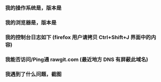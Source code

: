 ### 我的操作系统是，版本是

### 我的浏览器是，版本是

### 我的控制台日志如下 (firefox 用户请拷贝 Ctrl+Shift+J 界面中的内容)

### 我能否访问/Ping通 rawgit.com (最近地方 DNS 有屏蔽此域名)

### 我遇到了什么问题，截图
